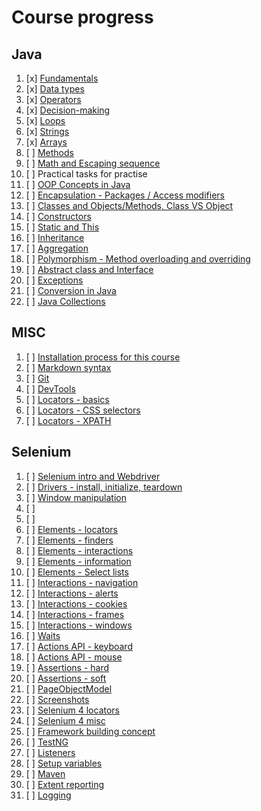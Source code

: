 # Course progress 

## Java 

1. [x] [Fundamentals](fundamentals/markdown/Fundamentals.md)
2. [x] [Data types](fundamentals/markdown/DataTypes.md)
3. [x] [Operators](fundamentals/markdown/Operators.md)
4. [x] [Decision-making](fundamentals/markdown/DecisionMaking.md)
5. [x] [Loops](fundamentals/markdown/Loops.md)
6. [x] [Strings](fundamentals/markdown/Strings.md)
7. [x] [Arrays](fundamentals/markdown/Arrays.md)
8. [ ] [Methods](fundamentals/markdown/Methods.md)
9. [ ] [Math and Escaping sequence](fundamentals/markdown/Misc.md)
12. [ ] Practical tasks for practise
13. [ ] [OOP Concepts in Java](fundamentals/markdown/OOP.md)
14. [ ] [Encapsulation - Packages / Access modifiers](fundamentals/markdown/OOP.md)
15. [ ] [Classes and Objects/Methods, Class VS Object]()
16. [ ] [Constructors]()
17. [ ] [Static and This]() 
18. [ ] [Inheritance]() 
19. [ ] [Aggregation]() 
20. [ ] [Polymorphism - Method overloading and overriding]() 
21. [ ] [Abstract class and Interface]() 
22. [ ] [Exceptions]() 
23. [ ] [Conversion in Java]() 
24. [ ] [Java Collections]() 

## MISC

1. [ ] [Installation process for this course]()
2. [ ] [Markdown syntax](misc/Markdown.md)
3. [ ] [Git](misc/Git.md)
3. [ ] [DevTools]()
3. [ ] [Locators - basics]()
3. [ ] [Locators - CSS selectors]()
3. [ ] [Locators - XPATH]()

## Selenium

1. [ ] [Selenium intro and Webdriver]()
2. [ ] [Drivers - install, initialize, teardown]()
3. [ ] [Window manipulation]()
4. [ ] []()
5. [ ] []()
6. [ ] [Elements - locators]()
7. [ ] [Elements - finders]()
8. [ ] [Elements - interactions]()
9. [ ] [Elements - information]()
10. [ ] [Elements - Select lists]()
11. [ ] [Interactions - navigation]()
12. [ ] [Interactions - alerts]()
13. [ ] [Interactions - cookies]()
14. [ ] [Interactions - frames]()
15. [ ] [Interactions - windows]()
16. [ ] [Waits]()
17. [ ] [Actions API - keyboard]()
18. [ ] [Actions API - mouse]()
19. [ ] [Assertions - hard]()
19. [ ] [Assertions - soft]()
19. [ ] [PageObjectModel]()
20. [ ] [Screenshots]()
20. [ ] [Selenium 4 locators]()
20. [ ] [Selenium 4 misc]()
20. [ ] [Framework building concept]()
20. [ ] [TestNG]()
20. [ ] [Listeners]()
20. [ ] [Setup variables]()
20. [ ] [Maven]()
20. [ ] [Extent reporting]()
20. [ ] [Logging]()


